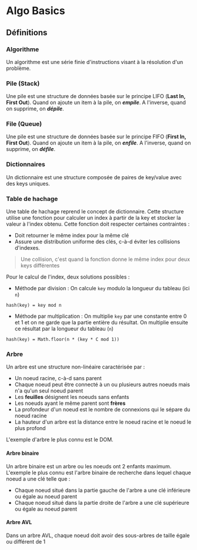 # Algo Basics

## Définitions

### Algorithme

Un algorithme est une série finie d'instructions visant à la résolution d'un problème.

### Pile (Stack)

Une pile est une structure de données basée sur le principe LIFO (__Last In, First Out__). Quand on ajoute un item à la pile, on *__empile__*. A l'inverse, quand
on supprime, on *__dépile__*.

### File (Queue)

Une pile est une structure de données basée sur le principe FIFO (__First In, First Out__). Quand on ajoute un item à la pile, on *__enfile__*. A l'inverse, quand
on supprime, on *__défile__*.

### Dictionnaires

Un dictionnaire est une structure composée de paires de key/value avec des keys uniques.

### Table de hachage

Une table de hachage reprend le concept de dictionnaire. Cette structure utilise une fonction pour calculer un index à partir de la key et stocker la valeur à l'index
obtenu. Cette fonction doit respecter certaines contraintes : 

- Doit retourner le même index pour la même clé
- Assure une distribution uniforme des clés, c-à-d éviter les collisions d'indexes.

> Une collision, c'est quand la fonction donne le même index pour deux keys différentes

Pour le calcul de l'index, deux solutions possibles : 

- Méthode par division : On calcule `key` modulo la longueur du tableau (ici `n`)

`hash(key) = key mod n`

- Méthode par multiplication : On multiplie `key` par une constante entre 0 et 1 et on ne garde que la partie entière du résultat. On multiplie ensuite ce résultat
par la longueur du tableau (`n`)

`hash(key) = Math.floor(n * (key * C mod 1))`

### Arbre

Un arbre est une structure non-linéaire caractérisée par : 

- Un noeud racine, c-à-d sans parent
- Chaque noeud peut être connecté à un ou plusieurs autres noeuds mais n'a qu'un seul noeud parent
- Les __feuilles__ désignent les noeuds sans enfants
- Les noeuds ayant le même parent sont __frères__
- La profondeur d'un noeud est le nombre de connexions qui le sépare du noeud racine
- La hauteur d'un arbre est la distance entre le noeud racine et le noeud le plus profond

L'exemple d'arbre le plus connu est le DOM.

#### Arbre binaire

Un arbre binaire est un arbre ou les noeuds ont 2 enfants maximum. L'exemple le plus connu est l'arbre binaire de recherche dans lequel chaque noeud a une clé telle
que : 

- Chaque noeud situé dans la partie gauche de l'arbre a une clé inférieure ou égale au noeud parent
- Chaque noeud situé dans la partie droite de l'arbre a une clé supérieure ou égale au noeud parent

#### Arbre AVL

Dans un arbre AVL, chaque noeud doit avoir des sous-arbres de taille égale ou différent de 1



